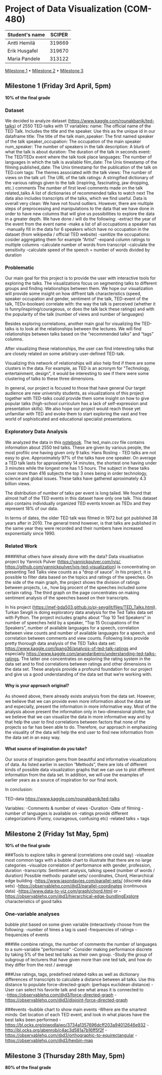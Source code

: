 # Project of Data Visualization (COM-480)

| Student's name | SCIPER |
| -------------- | ------ |
|Antti Hemilä|319669|
|Erik Husgafel|319670|
|Maria Pandele|313122|

[Milestone 1](#milestone-1-friday-3rd-april-5pm) • [Milestone 2](#milestone-2-friday-1st-may-5pm) • [Milestone 3](#milestone-3-thursday-28th-may-5pm)

## Milestone 1 (Friday 3rd April, 5pm)

**10% of the final grade**
### Dataset
We decided to analyze dataset (https://www.kaggle.com/rounakbanik/ted-talks) of 2550 TED-talks with 17 variables: 
name: The official name of the TED Talk. Includes the title and the speaker. Use this as the unique id in our dataframe
title: The title of the talk
main_speaker: The first named speaker of the talk
speaker_occupation: The occupation of the main speaker
num_speaker: The number of speakers in the talk
description: A blurb of what the talk is about
duration: The duration of the talk in seconds
event: The TED/TEDx event where the talk took place
languages: The number of languages in which the talk is available
film_date: The Unix timestamp of the filming
published_date: The Unix timestamp for the publication of the talk on TED.com
tags: The themes associated with the talk
views: The number of views on the talk
url: The URL of the talk
ratings: A stringified dictionary of the various ratings given to the talk (inspiring, fascinating, jaw dropping, etc.)
comments The number of first level comments made on the talk
related_talks A list of dictionaries of recommended talks to watch next
The data also includes transcripts of the talks, which we find useful.
Data is overall very clean: We have not found outliers. However, there are multiple steps of preprocessing and manipulations to the data that we have done in order to have new columns that will give us possibilities to explore the data in a greater depth. We have done / will do the following:
-extract the year of the event from the event name
-make a list of all occupations a speaker has 
-manually fill in the data for 6 speakers which have no occupation in the dataset (from wikipedia / official TED website)
-sanitize the occupations: cosider aggregating them for example “Artist”
-expand column ratings to multiple columns
-calculate number of words from transcript
-calculate the sensitivity 
-calculate speed of the speech = number of words divided by duration 



### Problematic

Our main goal for this project is to provide the user with interactive tools for exploring the talks. The visualizations focus on segmenting talks to different groups and finding relationships between them. We hope our visualization will provide some insight on how diffrent talk characteristics (speed, speaker occupation and gender, sentiment of the talk, TED-event of the talk, TEDx-boolean) correlate with:
the way the talk is perceived (whether it is funny/inspiring/courageous, or does the talk lack these ratings) and 
with the popularity of the talk (number of views and number of languages)

Besides exploring correlations, another main goal for visualizing the TED-talks is to look at the relationships between the lectures. We will find relationships between talks based on the “recommended talks” and “tags” columns.

After visualizing these relationships, the user can find interesting talks that are closely related on some arbitrary user-defined TED-talk. 

Visualizing this network of relationships will also help find if there are some clusters in the data. For example, as TED is an acronym for "Technology, entertainment, design", it would be interesting to see if there were some clustering of talks to these three dimensions.

In general, our project is focused to those that have general Our target audience are new university students, as visualizations of this project together with TED-talks could provide them some insight on how to give popular talks (high-school curriculum has a lack of self-expression and presentation skills). 
We also hope our project would reach those yet unfamiliar with TED and evoke them to start exploring the vast and free world of sophisticated and educational specialist presentations. 



### Exploratory Data Analysis

We analyzed the data in this [notebook](/Exploratory%20data%20analysis.ipynb). The ted\_main.csv file 
contains information about 2550 ted talks. These are given by various people, the most profilic one 
having given only 9 talks: Hans Rosling - TED talks are not easy to give. Approximately 97% of the 
talks have one speaker. On average a TED talk lasts for approxiamtely 14 minutes, the shortest one
having under 3 minutes while the longest one has 1.5 hours. The subject in these talks cover more
than 416 subjects the top 3 ones being in order technology, science and global issues. These talks
have gathered aproximately 4.3 billion views.

The distribution of number of talks per event is long tailed. We found that almost half of the TED
events in this dataset have only one talk. This dataset also contains individually organized TED 
events known as TEDx and they represent 18% of our data.

In terms of dates, the older TED talk was filmed in 1972 but got published 38 years after in 2010.
The general trend however, is that talks are published in the same year they were recorded and their
numbers have increased exponentially since 1990.

### Related Work

####What others have already done with the data?
Data visualisation project by Yannick Pulver (https://yannickpulver.com/ivis/, 
https://github.com/yannickpulver/ivis-ted-visualization) is concentrating on presenting Ted Talks view counts as a “drop of sauce”. In his project, it is possible to filter data based on the topics and ratings of the speeches. On the side of the main graph, the project shows the division of ratings between projects, i.e., how big procent of the speeches included some certain rating. The third graph on the page concentrates on making sentiment analysis of the speeches based on their transcripts.

In his project (https://mef-bda503.github.io/pj-sevgilit/files/TED_Talks.html), Turkan Sevgili is doing exploratory data analysis for the Ted Talks data set with Python. The project includes graphs about “Top 10 Ted Speakers” in number of speeches held by a speaker, “Top 15 Occupations of the Speakers”, number of available languages for a speech, correlation between view counts and number of available languages for a speech, and correlation between comments and view counts.
Following links provide pretty thorough data analysis of the TED Talks data set: https://www.kaggle.com/lpang36/analysis-of-ted-talk-ratings and especially https://www.kaggle.com/anandaribeiro/understanding-ted-talks-ratings. The latter one concentrates on exploring the rating system in the data set and to find correlations between ratings and other dimensions in the data set. These analysis provide a profound foundation for our project and give us a good understanding of the data set that we’re working with.


#### Why is your approach original?
As showed above, there already exists analysis from the data set. However, we believe that we can provide even more information about the data set and especially, present the information in more informative way. Most of the analysis above present the information only in two-dimensional plotter, but we believe that we can visualize the data in more informative way and by that help the user to find correlations between factors that none of the projects so far has been able to do. Therefore, our approach in emphasizing the visuality of the data will help the end user to find new information from the data set in an easy way.
#### What source of inspiration do you take?
Our source of inspiration gems from beautiful and informative visualizations of data. As listed earlier in section “Methods”, there are lots of different kinds of possible data visualization graphs that we can use to plot different information from the data set. In addition, we will use the examples of earlier years as a source of inspiration for our final work.


In conclusion:

TED-data
https://www.kaggle.com/rounakbanik/ted-talks

Variables:
-Comments & number of views
-Duration
-Date of filming
-number of languages is available on
-ratings provide different categorizations (Funny, courageous, confusing etc)
-related talks + tags




## Milestone 2 (Friday 1st May, 5pm)

**10% of the final grade**



###Tools to explore talks in general (correlations one could say)
-visualize most common tags with a bubble chart to illustrate that there are no large categories
-visualize correlation of performance with gender, profession, duration
-transcripts: Sentiment analysis, talking speed (number of words / duration)
Possible methods: parallel sets/ coordinates, Chord, Hierarchical edge building
-https://www.jasondavies.com/parallel-sets/  (discrete data sets)
-https://observablehq.com/@d3/parallel-coordinates (continuous data)
-https://www.data-to-viz.com/graph/chord.html or
-https://observablehq.com/@d3/hierarchical-edge-bundlingExplore characteristics
of good talks


### One-variable analyses
bubble plot based on some given variable (interactively choose from the following:
-number of times a tag is used
-frequencies of ratings
-frequencies of events


###We combine ratings, the number of comments the number of languages to a sum-variable "performance"
-Consider making performance discrete by taking 5% of the best ted talks as their own group.
-Study the group of subgroup of lecturers that have given more than one ted talk, and how do they differ from the rest / average


###Use ratings, tags, predefined related-talks as well as dictionary differences of transcripts to calculate a distance between all talks. Use this distance to populate force-directed-graph:
(perhaps euclidean distance)
-User can select his favorite talk and see what areas it is connected to    
-https://observablehq.com/@d3/force-directed-graph
-https://observablehq.com/@d3/disjoint-force-directed-graph


###events
-bubble chart to show main events
-Where are the smartest minds: Get location of each TED event, and look in what places have the best talks been performed
-https://bl.ocks.org/piwodlaiwo/3734a1357696dcff203a94012646e932
-http://bl.ocks.org/abenrob/c4ac3d581a7b16ff5f2f
-https://observablehq.com/@d3/orthographic-to-equirectangular
-https://observablehq.com/@d3/hexbin-map




## Milestone 3 (Thursday 28th May, 5pm)

**80% of the final grade**

